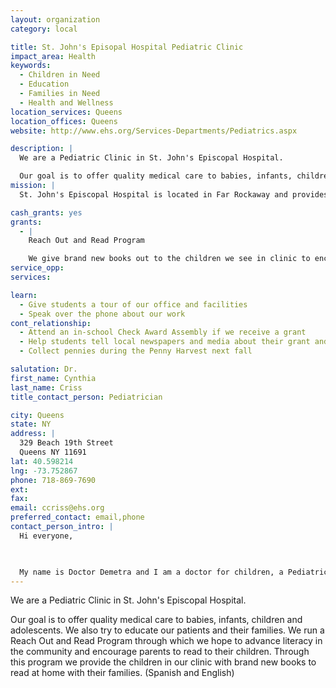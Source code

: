 ```yaml
---
layout: organization
category: local

title: St. John's Episopal Hospital Pediatric Clinic
impact_area: Health
keywords: 
  - Children in Need
  - Education
  - Families in Need
  - Health and Wellness
location_services: Queens
location_offices: Queens
website: http://www.ehs.org/Services-Departments/Pediatrics.aspx

description: |
  We are a Pediatric Clinic in St. John's Episcopal Hospital.

  Our goal is to offer quality medical care to babies, infants, children and adolescents.  We also try to educate our patients and their families.  We run a Reach Out and Read Program through which we hope to advance literacy in the community and encourage parents to read to their children.  Through this program we provide the children in our clinic with brand new books to read at home with their families. (Spanish and English)
mission: |
  St. John's Episcopal Hospital is located in Far Rockaway and provides healthcare.

cash_grants: yes
grants: 
  - |
    Reach Out and Read Program

    We give brand new books out to the children we see in clinic to encourage reading by the children and to encourage parents reading to their kids.
service_opp: 
services: 

learn: 
  - Give students a tour of our office and facilities
  - Speak over the phone about our work
cont_relationship: 
  - Attend an in-school Check Award Assembly if we receive a grant
  - Help students tell local newspapers and media about their grant and/or project with us
  - Collect pennies during the Penny Harvest next fall

salutation: Dr.
first_name: Cynthia
last_name: Criss
title_contact_person: Pediatrician

city: Queens
state: NY
address: |
  329 Beach 19th Street     
  Queens NY 11691
lat: 40.598214
lng: -73.752867
phone: 718-869-7690
ext: 
fax: 
email: ccriss@ehs.org
preferred_contact: email,phone
contact_person_intro: |
  Hi everyone,

  

  My name is Doctor Demetra and I am a doctor for children, a Pediatrician.  I work at St. John's Episcopal Hospital, where it is my job to keep children just like you, healthy.
---
```

We are a Pediatric Clinic in St. John's Episcopal Hospital.

Our goal is to offer quality medical care to babies, infants, children and adolescents.  We also try to educate our patients and their families.  We run a Reach Out and Read Program through which we hope to advance literacy in the community and encourage parents to read to their children.  Through this program we provide the children in our clinic with brand new books to read at home with their families. (Spanish and English)